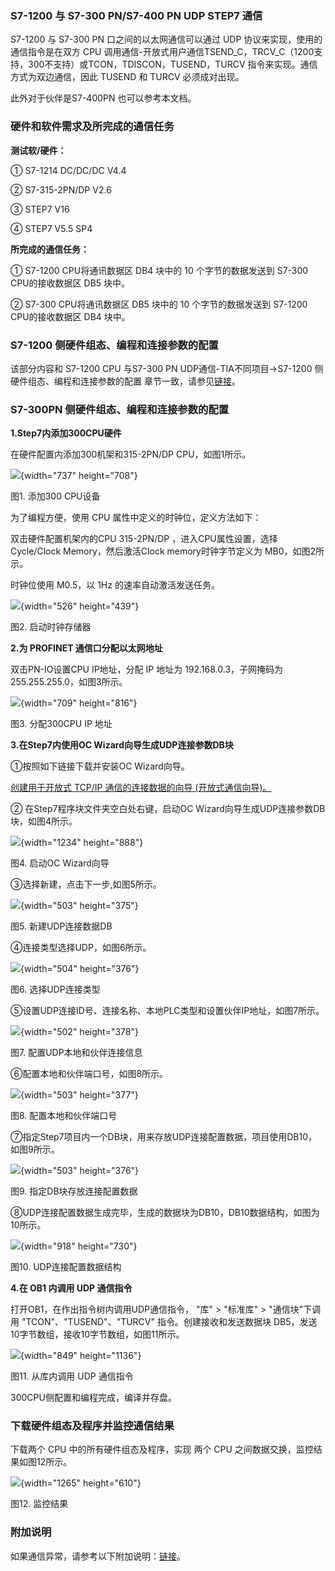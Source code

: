 ### S7-1200 与 S7-300 PN/S7-400 PN UDP STEP7 通信

S7-1200 与 S7-300 PN 口之间的以太网通信可以通过 UDP
协议来实现，使用的通信指令是在双方 CPU
调用通信-开放式用户通信TSEND_C，TRCV_C（1200支持，300不支持）或TCON，TDISCON，TUSEND，TURCV
指令来实现。通信方式为双边通信，因此 TUSEND 和 TURCV 必须成对出现。

此外对于伙伴是S7-400PN 也可以参考本文档。

### 硬件和软件需求及所完成的通信任务

**测试软/硬件：**

① S7-1214 DC/DC/DC V4.4

② S7-315-2PN/DP V2.6

③ STEP7 V16

④ STEP7 V5.5 SP4

**所完成的通信任务：**

① S7-1200 CPU将通讯数据区 DB4 块中的 10 个字节的数据发送到 S7-300
CPU的接收数据区 DB5 块中。

② S7-300 CPU将通讯数据区 DB5 块中的 10 个字节的数据发送到 S7-1200
CPU的接收数据区 DB4 块中。

### S7-1200 侧硬件组态、编程和连接参数的配置

该部分内容和 S7-1200 CPU 与S7-300 PN UDP通信-TIA不同项目-\>S7-1200
侧硬件组态、编程和连接参数的配置 章节一致，请参见[链接](02-Diff.html)。

### S7-300PN 侧硬件组态、编程和连接参数的配置

**1.Step7内添加300CPU硬件**

在硬件配置内添加300机架和315-2PN/DP CPU，如图1所示。

![](images/3-01.JPG){width="737" height="708"}

图1. 添加300 CPU设备

为了编程方便，使用 CPU 属性中定义的时钟位，定义方法如下：

双击硬件配置机架内的CPU 315-2PN/DP ，进入CPU属性设置，选择Cycle/Clock
Memory，然后激活Clock memory时钟字节定义为 MB0，如图2所示。

时钟位使用 M0.5，以 1Hz 的速率自动激活发送任务。

![](images/3-02.JPG){width="526" height="439"}

图2. 启动时钟存储器

**2.为 PROFINET 通信口分配以太网地址**

双击PN-IO设置CPU IP地址，分配 IP 地址为
192.168.0.3，子网掩码为255.255.255.0，如图3所示。

![](images/3-03.JPG){width="709" height="816"}

图3. 分配300CPU IP 地址

**3.在Step7内使用OC Wizard向导生成UDP连接参数DB块**

①按照如下链接下载并安装OC Wizard向导。

[创建用于开放式 TCP/IP 通信的连接数据的向导
(开放式通信向导)。](https://support.industry.siemens.com/cs/cn/zh/view/98957840)

② 在Step7程序块文件夹空白处右键，启动OC
Wizard向导生成UDP连接参数DB块，如图4所示。

![](images/3-04.JPG){width="1234" height="888"}

图4. 启动OC Wizard向导

③选择新建，点击下一步,如图5所示。

![](images/3-05.JPG){width="503" height="375"}

图5. 新建UDP连接数据DB

④连接类型选择UDP，如图6所示。

![](images/3-06.JPG){width="504" height="376"}

图6. 选择UDP连接类型

⑤设置UDP连接ID号、连接名称、本地PLC类型和设置伙伴IP地址，如图7所示。

![](images/3-07.JPG){width="502" height="378"}

图7. 配置UDP本地和伙伴连接信息

⑥配置本地和伙伴端口号，如图8所示。

![](images/3-08.JPG){width="503" height="377"}

图8. 配置本地和伙伴端口号

⑦指定Step7项目内一个DB块，用来存放UDP连接配置数据，项目使用DB10，如图9所示。

![](images/3-09.JPG){width="503" height="376"}

图9. 指定DB块存放连接配置数据

⑧UDP连接配置数据生成完毕，生成的数据块为DB10，DB10数据结构，如图为10所示。

![](images/3-10.JPG){width="918" height="730"}

图10. UDP连接配置数据结构

**4.在 OB1 内调用 UDP 通信指令**

打开OB1，在作出指令树内调用UDP通信指令， "库" \> "标准库" \>
"通信块"下调用 "TCON"、"TUSEND"、"TURCV" 指令。创建接收和发送数据块
DB5，发送10字节数组，接收10字节数组，如图11所示。

![](images/3-11.JPG){width="849" height="1136"}

图11. 从库内调用 UDP 通信指令

300CPU侧配置和编程完成，编译并存盘。

### 下载硬件组态及程序并监控通信结果

下载两个 CPU 中的所有硬件组态及程序，实现 两个 CPU
之间数据交换，监控结果如图12所示。

![](images/3-12.JPG){width="1265" height="610"}

图12. 监控结果

### 附加说明

如果通信异常，请参考以下附加说明：[链接](04-Additional.html)。
